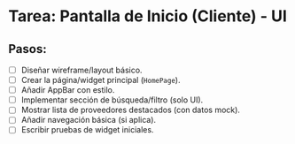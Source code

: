 # Tarea: Pantalla de Inicio (Cliente) - UI

## Pasos:

- [ ] Diseñar wireframe/layout básico.
- [ ] Crear la página/widget principal (`HomePage`).
- [ ] Añadir AppBar con estilo.
- [ ] Implementar sección de búsqueda/filtro (solo UI).
- [ ] Mostrar lista de proveedores destacados (con datos mock).
- [ ] Añadir navegación básica (si aplica).
- [ ] Escribir pruebas de widget iniciales.
